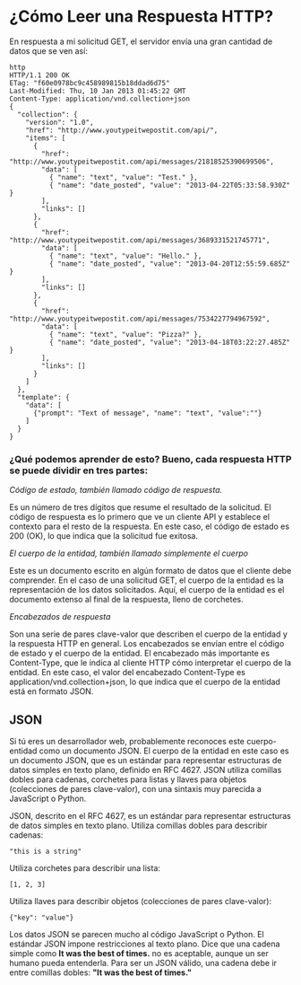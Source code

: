 # ¿Cómo Leer una Respuesta HTTP?

En respuesta a mi solicitud GET, el servidor envía una gran cantidad de datos que se ven así:

```
http
HTTP/1.1 200 OK
ETag: "f60e0978bc9c458989815b18ddad6d75"
Last-Modified: Thu, 10 Jan 2013 01:45:22 GMT
Content-Type: application/vnd.collection+json
{
  "collection": {
    "version": "1.0",
    "href": "http://www.youtypeitwepostit.com/api/",
    "items": [
      {
        "href": "http://www.youtypeitwepostit.com/api/messages/21818525390699506",
        "data": [
          { "name": "text", "value": "Test." },
          { "name": "date_posted", "value": "2013-04-22T05:33:58.930Z" }
        ],
        "links": []
      },
      {
        "href": "http://www.youtypeitwepostit.com/api/messages/3689331521745771",
        "data": [
          { "name": "text", "value": "Hello." },
          { "name": "date_posted", "value": "2013-04-20T12:55:59.685Z" }
        ],
        "links": []
      },
      {
        "href": "http://www.youtypeitwepostit.com/api/messages/7534227794967592",
        "data": [
          { "name": "text", "value": "Pizza?" },
          { "name": "date_posted", "value": "2013-04-18T03:22:27.485Z" }
        ],
        "links": []
      }
    ]
  },
  "template": {
    "data": [
      {"prompt": "Text of message", "name": "text", "value":""}
    ]
  }
}
```
### ¿Qué podemos aprender de esto? Bueno, cada respuesta HTTP se puede dividir en tres partes:

*Código de estado, también llamado código de respuesta.*

Es un número de tres dígitos que resume el resultado de la solicitud. El código de respuesta es lo primero que ve un cliente API y establece el contexto para el resto de la respuesta. En este caso, el código de estado es 200 (OK), lo que indica que la solicitud fue exitosa.

*El cuerpo de la entidad, también llamado simplemente el cuerpo*

Este es un documento escrito en algún formato de datos que el cliente debe comprender. En el caso de una solicitud GET, el cuerpo de la entidad es la representación de los datos solicitados. Aquí, el cuerpo de la entidad es el documento extenso al final de la respuesta, lleno de corchetes.

*Encabezados de respuesta*

Son una serie de pares clave-valor que describen el cuerpo de la entidad y la respuesta HTTP en general. Los encabezados se envían entre el código de estado y el cuerpo de la entidad. El encabezado más importante es Content-Type, que le indica al cliente HTTP cómo interpretar el cuerpo de la entidad. En este caso, el valor del encabezado Content-Type es application/vnd.collection+json, lo que indica que el cuerpo de la entidad está en formato JSON.

## **JSON**

Si tú eres un desarrollador web, probablemente reconoces este cuerpo-entidad como un documento JSON.
El cuerpo de la entidad en este caso es un documento JSON, que es un estándar para representar estructuras de datos simples en texto plano, definido en RFC 4627. JSON utiliza comillas dobles para cadenas, corchetes para listas y llaves para objetos (colecciones de pares clave-valor), con una sintaxis muy parecida a JavaScript o Python.

JSON, descrito en el RFC 4627, es un estándar para representar estructuras de datos simples en texto plano. Utiliza comillas dobles para describir cadenas:

```
"this is a string"
```

Utiliza corchetes para describir una lista:
```
[1, 2, 3]
```
Utiliza llaves para describir objetos (colecciones de pares clave-valor):
```
{"key": "value"}
```
Los datos JSON se parecen mucho al código JavaScript o Python. El estándar JSON impone restricciones al texto plano. Dice que una cadena simple como **It was the best of times.** no es aceptable, aunque un ser humano pueda entenderla. Para ser un JSON válido, una cadena debe ir entre comillas dobles: **"It was the best of times."**
